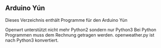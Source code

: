 ## Arduino Yún

Dieses Verzeichnis enthält Programme für den Arduino Yún

Openwrt unterstützt nicht mehr Python2 sondern nur Python3
Bei Python Programmen muss dem Rechnung getragen werden.
openweather.py ist nach Python3 konvertiert.

